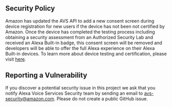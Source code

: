 ## Security Policy

Amazon has updated the AVS API to add a new consent screen during device registration for new users if the device has not been not certified by Amazon. Once the device has completed the testing process including obtaining a security assessment from an Authorized Security Lab and received an Alexa Built-in badge, this consent screen will be removed and developers will be able to offer the full Alexa experience on their Alexa Built-in devices. To learn more about device testing and certification, please visit [here](https://developer.amazon.com/en-US/alexa/devices/alexa-built-in/development-resources#additional-resources).


## Reporting a Vulnerability

If you discover a potential security issue in this project we ask that you notify Alexa Voice Services Security team by sending an email to avs-security@amazon.com. Please do not create a public GitHub issue.


